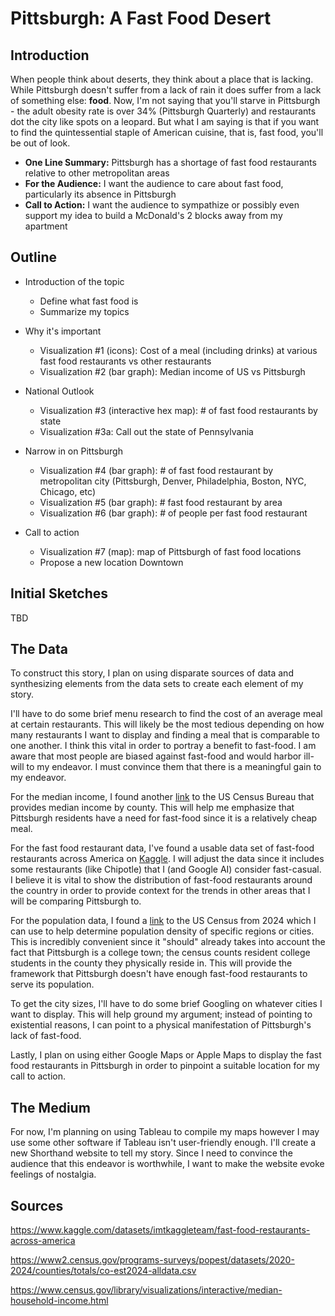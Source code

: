 # Pittsburgh: A Fast Food Desert

## Introduction

When people think about deserts, they think about a place that is lacking. While Pittsburgh doesn't suffer from a lack of rain it does suffer from a lack of something else: **food**. Now, I'm not saying that you'll starve in Pittsburgh - the adult obesity rate is over 34% (Pittsburgh Quarterly) and restaurants dot  the city like spots on a leopard. But what I am saying is that if you want to find the quintessential staple of American cuisine, that is, fast food, you'll be out of look.

* **One Line Summary:** Pittsburgh has a shortage of fast food restaurants relative to other metropolitan areas
* **For the Audience:** I want the audience to care about fast food, particularly its absence in Pittsburgh
* **Call to Action:** I want the audience to sympathize or possibly even support my idea to build a McDonald's 2 blocks away from my apartment

## Outline

* Introduction of the topic
  * Define what fast food is
  * Summarize my topics

* Why it's important
  * Visualization #1 (icons): Cost of a meal (including drinks) at various fast food restaurants vs other restaurants
  * Visualization #2 (bar graph): Median income of US vs Pittsburgh

* National Outlook
  * Visualization #3 (interactive hex map): # of fast food restaurants by state
  * Visualization #3a: Call out the state of Pennsylvania
  
* Narrow in on Pittsburgh
  * Visualization #4 (bar graph): # of fast food restaurant by metropolitan city (Pittsburgh, Denver, Philadelphia, Boston, NYC, Chicago, etc)
  * Visualization #5 (bar graph): # fast food restaurant by area
  * Visualization #6 (bar graph): # of people per fast food restaurant

* Call to action
  * Visualization #7 (map): map of Pittsburgh of fast food locations
  * Propose a new location Downtown
    
## Initial Sketches

TBD

## The Data

To construct this story, I plan on using disparate sources of data and synthesizing elements from the data sets to create each element of my story. 

I'll have to do some brief menu research to find the cost of an average meal at certain restaurants. This will likely be the most tedious depending on how many restaurants I want to display and finding a meal that is comparable to one another. I think this vital in order to portray a benefit to fast-food. I am aware that most people are biased against fast-food and would harbor ill-will to my endeavor. I must convince them that there is a meaningful gain to my endeavor.

For the median income, I found another [link](https://www.census.gov/library/visualizations/interactive/median-household-income.html) to the US Census Bureau that provides median income by county. This will help me emphasize that Pittsburgh residents have a need for fast-food since it is a relatively cheap meal.

For the fast food restaurant data, I've found a usable data set of fast-food restaurants across America on [Kaggle](https://www.kaggle.com/datasets/imtkaggleteam/fast-food-restaurants-across-america). I will adjust the data since it includes some restaurants (like Chipotle) that I (and Google AI) consider fast-casual. I believe it is vital to show the distribution of fast-food restaurants around the country in order to provide context for the trends in other areas that I will be comparing Pittsburgh to.

For the population data, I found a [link](https://www2.census.gov/programs-surveys/popest/datasets/2020-2024/counties/totals/co-est2024-alldata.csv) to the US Census from 2024 which I can use to help determine population density of specific regions or cities. This is incredibly convenient since it "should" already takes into account the fact that Pittsburgh is a college town; the census counts resident college students in the county they physically reside in. This will provide the framework that Pittsburgh doesn't have enough fast-food restaurants to serve its population.

To get the city sizes, I'll have to do some brief Googling on whatever cities I want to display. This will help ground my argument; instead of pointing to existential reasons, I can point to a physical manifestation of Pittsburgh's lack of fast-food. 

Lastly, I plan on using either Google Maps or Apple Maps to display the fast food restaurants in Pittsburgh in order to pinpoint a suitable location for my call to action.

## The Medium

For now, I'm planning on using Tableau to compile my maps however I may use some other software if Tableau isn't user-friendly enough. I'll create a new Shorthand website to tell my story. Since I need to convince the audience that this endeavor is worthwhile, I want to make the website evoke feelings of nostalgia.

## Sources

https://www.kaggle.com/datasets/imtkaggleteam/fast-food-restaurants-across-america

https://www2.census.gov/programs-surveys/popest/datasets/2020-2024/counties/totals/co-est2024-alldata.csv

https://www.census.gov/library/visualizations/interactive/median-household-income.html
